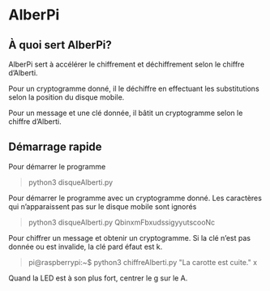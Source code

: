 # AlberPi

## À quoi sert AlberPi?

AlberPi sert à accélérer le chiffrement et déchiffrement selon le chiffre d’Alberti. 

Pour un cryptogramme donné, il le déchiffre en effectuant les substitutions selon la position du disque mobile.

Pour un message et une clé donnée, il bâtit un cryptogramme selon le chiffre d’Alberti.

## Démarrage rapide

Pour démarrer le programme  
> python3 disqueAlberti.py  

Pour démarrer le programme avec un cryptogramme donné. Les caractères qui n’apparaissent pas sur le disque mobile sont ignorés  
> python3 disqueAlberti.py QbinxmFbxudssigyyutscooNc  
 

Pour chiffrer un message et obtenir un cryptogramme. Si la clé n’est pas donnée ou est invalide, la clé pard éfaut est k.   
> pi@raspberrypi:~$ python3 chiffreAlberti.py "La carotte est cuite." x  

Quand la LED est à son plus fort, centrer le g sur le A.
 
